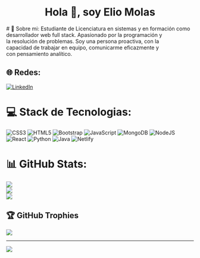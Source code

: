 <h1 align="center">Hola 👋, soy Elio Molas</h1>
# 💫 Sobre mi:
Estudiante de Licenciatura en sistemas y en formación como<br>desarrollador web full stack. Apasionado por la programación y<br>la resolución de problemas. Soy una persona proactiva, con la<br>capacidad de trabajar en equipo, comunicarme eficazmente y<br>con pensamiento analítico.


## 🌐 Redes:
[![LinkedIn](https://img.shields.io/badge/LinkedIn-%230077B5.svg?logo=linkedin&logoColor=white)](https://linkedin.com/in/elio-molas-dev) 

# 💻 Stack de Tecnologias:
![CSS3](https://img.shields.io/badge/css3-%231572B6.svg?style=for-the-badge&logo=css3&logoColor=white) ![HTML5](https://img.shields.io/badge/html5-%23E34F26.svg?style=for-the-badge&logo=html5&logoColor=white) ![Bootstrap](https://img.shields.io/badge/bootstrap-%238511FA.svg?style=for-the-badge&logo=bootstrap&logoColor=white) ![JavaScript](https://img.shields.io/badge/javascript-%23323330.svg?style=for-the-badge&logo=javascript&logoColor=%23F7DF1E) ![MongoDB](https://img.shields.io/badge/MongoDB-%234ea94b.svg?style=for-the-badge&logo=mongodb&logoColor=white) ![NodeJS](https://img.shields.io/badge/node.js-6DA55F?style=for-the-badge&logo=node.js&logoColor=white) ![React](https://img.shields.io/badge/react-%2320232a.svg?style=for-the-badge&logo=react&logoColor=%2361DAFB) ![Python](https://img.shields.io/badge/python-3670A0?style=for-the-badge&logo=python&logoColor=ffdd54) ![Java](https://img.shields.io/badge/java-%23ED8B00.svg?style=for-the-badge&logo=openjdk&logoColor=white) ![Netlify](https://img.shields.io/badge/netlify-%23000000.svg?style=for-the-badge&logo=netlify&logoColor=#00C7B7)
# 📊 GitHub Stats:
![](https://github-readme-stats.vercel.app/api?username=ElioMolasDev&theme=tokyonight&hide_border=false&include_all_commits=false&count_private=false)<br/>
![](https://github-readme-streak-stats.herokuapp.com/?user=ElioMolasDev&theme=tokyonight&hide_border=false)<br/>
![](https://github-readme-stats.vercel.app/api/top-langs/?username=ElioMolasDev&theme=tokyonight&hide_border=false&include_all_commits=false&count_private=false&layout=compact)

## 🏆 GitHub Trophies
![](https://github-profile-trophy.vercel.app/?username=ElioMolasDev&theme=discord&no-frame=false&no-bg=true&margin-w=4)

---
[![](https://visitcount.itsvg.in/api?id=ElioMolasDev&icon=0&color=1)](https://visitcount.itsvg.in)

<!-- Proudly created with GPRM ( https://gprm.itsvg.in ) -->
